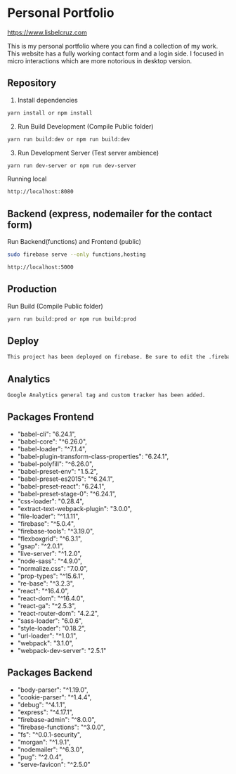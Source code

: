# Personal Portfolio

https://www.lisbelcruz.com

This is my personal portfolio where you can find a collection of my work. This website has a fully working contact form and a login side. I focused in micro interactions which are more notorious in desktop version.

## Repository

1. Install dependencies

```bash
yarn install or npm install
```

2. Run Build Development (Compile Public folder)

```bash
yarn run build:dev or npm run build:dev
```

3. Run Development Server (Test server ambience)

```bash
yarn run dev-server or npm run dev-server
```

Running local

```bash
http://localhost:8080
```


## Backend (express, nodemailer for the contact form)

Run Backend(functions) and Frontend (public)

```bash
sudo firebase serve --only functions,hosting
```

```bash
http://localhost:5000
```

## Production

Run Build (Compile Public folder)

```bash
yarn run build:prod or npm run build:prod
```


## Deploy

```bash
This project has been deployed on firebase. Be sure to edit the .firebaserc before deploying.
```


## Analytics

```bash
Google Analytics general tag and custom tracker has been added.
```


## Packages Frontend

* "babel-cli": "6.24.1",
* "babel-core": "^6.26.0",
* "babel-loader": "^7.1.4",
* "babel-plugin-transform-class-properties": "6.24.1",
* "babel-polyfill": "^6.26.0",
* "babel-preset-env": "1.5.2",
* "babel-preset-es2015": "^6.24.1",
* "babel-preset-react": "6.24.1",
* "babel-preset-stage-0": "^6.24.1",
* "css-loader": "0.28.4",
* "extract-text-webpack-plugin": "3.0.0",
* "file-loader": "^1.1.11",
* "firebase": "^5.0.4",
* "firebase-tools": "^3.19.0",
* "flexboxgrid": "^6.3.1",
* "gsap": "^2.0.1",
* "live-server": "^1.2.0",
* "node-sass": "^4.9.0",
* "normalize.css": "7.0.0",
* "prop-types": "^15.6.1",
* "re-base": "^3.2.3",
* "react": "^16.4.0",
* "react-dom": "^16.4.0",
* "react-ga": "^2.5.3",
* "react-router-dom": "4.2.2",
* "sass-loader": "6.0.6",
* "style-loader": "0.18.2",
* "url-loader": "^1.0.1",
* "webpack": "3.1.0",
* "webpack-dev-server": "2.5.1"

## Packages Backend

* "body-parser": "^1.19.0",
* "cookie-parser": "^1.4.4",
* "debug": "^4.1.1",
* "express": "^4.17.1",
* "firebase-admin": "^8.0.0",
* "firebase-functions": "^3.0.0",
* "fs": "^0.0.1-security",
* "morgan": "^1.9.1",
* "nodemailer": "^6.3.0",
* "pug": "^2.0.4",
* "serve-favicon": "^2.5.0"